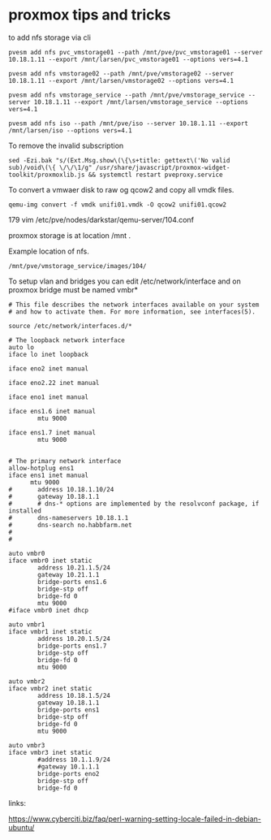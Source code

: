 # proxmox tips and tricks 

to add nfs storage via cli 
```
pvesm add nfs pvc_vmstorage01 --path /mnt/pve/pvc_vmstorage01 --server 10.18.1.11 --export /mnt/larsen/pvc_vmstorage01 --options vers=4.1

pvesm add nfs vmstorage02 --path /mnt/pve/vmstorage02 --server 10.18.1.11 --export /mnt/larsen/vmstorage02 --options vers=4.1

pvesm add nfs vmstorage_service --path /mnt/pve/vmstorage_service --server 10.18.1.11 --export /mnt/larsen/vmstorage_service --options vers=4.1

pvesm add nfs iso --path /mnt/pve/iso --server 10.18.1.11 --export /mnt/larsen/iso --options vers=4.1
```

To remove the invalid subscription
```
sed -Ezi.bak "s/(Ext.Msg.show\(\{\s+title: gettext\('No valid sub)/void\(\{ \/\/\1/g" /usr/share/javascript/proxmox-widget-toolkit/proxmoxlib.js && systemctl restart pveproxy.service 
```
To convert a vmwaer disk to raw og qcow2 and copy all vmdk files.
```
qemu-img convert -f vmdk unifi01.vmdk -O qcow2 unifi01.qcow2
```
179  vim /etc/pve/nodes/darkstar/qemu-server/104.conf
  
proxmox storage is at location /mnt .

Example location of nfs.
```
/mnt/pve/vmstorage_service/images/104/
```
To setup vlan and bridges you can edit /etc/network/interface and on proxmox bridge must be named vmbr*

```
# This file describes the network interfaces available on your system
# and how to activate them. For more information, see interfaces(5).

source /etc/network/interfaces.d/*

# The loopback network interface
auto lo
iface lo inet loopback

iface eno2 inet manual

iface eno2.22 inet manual

iface eno1 inet manual

iface ens1.6 inet manual
        mtu 9000

iface ens1.7 inet manual
        mtu 9000


# The primary network interface
allow-hotplug ens1
iface ens1 inet manual
      mtu 9000
#       address 10.18.1.10/24
#       gateway 10.18.1.1
#       # dns-* options are implemented by the resolvconf package, if installed
#       dns-nameservers 10.18.1.1
#       dns-search no.habbfarm.net
#
#

auto vmbr0
iface vmbr0 inet static
        address 10.21.1.5/24
        gateway 10.21.1.1
        bridge-ports ens1.6
        bridge-stp off
        bridge-fd 0
        mtu 9000
#iface vmbr0 inet dhcp

auto vmbr1
iface vmbr1 inet static
        address 10.20.1.5/24
        bridge-ports ens1.7
        bridge-stp off
        bridge-fd 0
        mtu 9000

auto vmbr2
iface vmbr2 inet static
        address 10.18.1.5/24
        gateway 10.18.1.1
        bridge-ports ens1
        bridge-stp off
        bridge-fd 0
        mtu 9000

auto vmbr3
iface vmbr3 inet static
        #address 10.1.1.9/24
        #gateway 10.1.1.1
        bridge-ports eno2
        bridge-stp off
        bridge-fd 0

```





links:

https://www.cyberciti.biz/faq/perl-warning-setting-locale-failed-in-debian-ubuntu/
